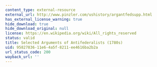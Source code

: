 ```yaml
---
content_type: external-resource
external_url: http://www.pinzler.com/ushistory/argantfedsupp.html
has_external_license_warning: true
hide_download: true
hide_download_original: null
license: https://en.wikipedia.org/wiki/All_rights_reserved
status: valid
title: Selected Arguments of Antifederalists (1780s)
uid: 95827836-11e6-4a5f-8211-ee4616ba2b2a
url_status_code: 200
wayback_url: ''
---
```

